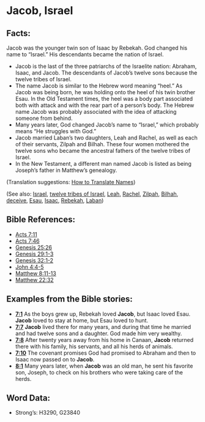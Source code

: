 # Jacob, Israel

## Facts:

Jacob was the younger twin son of Isaac by Rebekah. God changed his name to “Israel.” His descendants became the nation of Israel.

* Jacob is the last of the three patriarchs of the Israelite nation: Abraham, Isaac, and Jacob. The descendants of Jacob’s twelve sons because the twelve tribes of Israel.
* The name Jacob is similar to the Hebrew word meaning “heel.” As Jacob was being born, he was holding onto the heel of his twin brother Esau. In the Old Testament times, the heel was a body part associated both with attack and with the rear part of a person’s body. The Hebrew name Jacob was probably associated with the idea of attacking someone from behind.
* Many years later, God changed Jacob’s name to “Israel,” which probably means “He struggles with God.”
* Jacob married Laban’s two daughters, Leah and Rachel, as well as each of their servants, Zilpah and Bilhah. These four women mothered the twelve sons who became the ancestral fathers of the twelve tribes of Israel.
* In the New Testament, a different man named Jacob is listed as being Joseph’s father in Matthew’s genealogy.

(Translation suggestions: [How to Translate Names](rc://en/ta/man/translate/translate-names))

(See also: [Israel](../kt/israel.md), [twelve tribes of Israel](../other/12tribesofisrael.md), [Leah](../names/leah.md), [Rachel](../names/rachel.md), [Zilpah](../names/zilpah.md), [Bilhah](../names/bilhah.md), [deceive](../other/deceive.md), [Esau](../names/esau.md), [Isaac](../names/isaac.md), [Rebekah](../names/rebekah.md), [Laban](../names/laban.md))

## Bible References:

* [Acts 7:11](rc://en/tn/help/act/07/11)
* [Acts 7:46](rc://en/tn/help/act/07/46)
* [Genesis 25:26](rc://en/tn/help/gen/25/26)
* [Genesis 29:1-3](rc://en/tn/help/gen/29/01)
* [Genesis 32:1-2](rc://en/tn/help/gen/32/01)
* [John 4:4-5](rc://en/tn/help/jhn/04/04)
* [Matthew 8:11-13](rc://en/tn/help/mat/08/11)
* [Matthew 22:32](rc://en/tn/help/mat/22/32)

## Examples from the Bible stories:

* __[7:1](rc://en/tn/help/obs/07/01)__ As the boys grew up, Rebekah loved __Jacob__, but Isaac loved Esau. __Jacob__ loved to stay at home, but Esau loved to hunt.
* __[7:7](rc://en/tn/help/obs/07/07)__ __Jacob__ lived there for many years, and during that time he married and had twelve sons and a daughter. God made him very wealthy.
* __[7:8](rc://en/tn/help/obs/07/08)__ After twenty years away from his home in Canaan, __Jacob__ returned there with his family, his servants, and all his herds of animals.
* __[7:10](rc://en/tn/help/obs/07/10)__ The covenant promises God had promised to Abraham and then to Isaac now passed on to __Jacob__.
* __[8:1](rc://en/tn/help/obs/08/01)__ Many years later, when __Jacob__ was an old man, he sent his favorite son, Joseph, to check on his brothers who were taking care of the herds.

## Word Data:

* Strong’s: H3290, G23840
